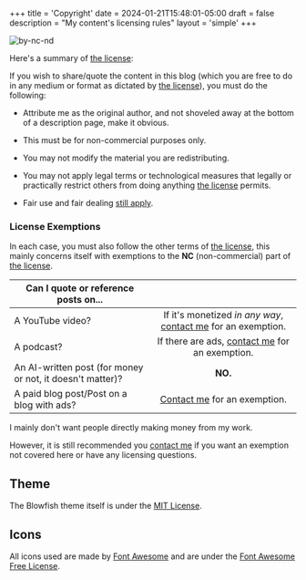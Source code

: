 +++
title = 'Copyright'
date = 2024-01-21T15:48:01-05:00
draft = false
description = "My content's licensing rules"
layout = 'simple'
+++

![by-nc-nd](by-nc-nd.png "My content is under [CC BY-NC-ND 4.0](https://creativecommons.org/licenses/by-nc-nd/4.0/deed.en).")

Here's a summary of [the license](https://creativecommons.org/licenses/by-nc-nd/4.0/deed.en):

If you wish to share/quote the content in this blog (which you are free to do in any medium or format as dictated by [the license](https://creativecommons.org/licenses/by-nc-nd/4.0/deed.en)), you must do the following:

- Attribute me as the original author, and not shoveled away at the bottom of a description page, make it obvious.

- This must be for non-commercial purposes only.

- You may not modify the material you are redistributing.

- You may not apply legal terms or technological measures that legally or practically restrict others from doing anything [the license](https://creativecommons.org/licenses/by-nc-nd/4.0/deed.en) permits.

- Fair use and fair dealing [still apply](https://creativecommons.org/faq/#do-creative-commons-licenses-affect-exceptions-and-limitations-to-copyright-such-as-fair-dealing-and-fair-use).  

### License Exemptions

In each case, you must also follow the other terms of [the license](https://creativecommons.org/licenses/by-nc-nd/4.0/deed.en), this mainly concerns itself with exemptions to the **NC** (non-commercial) part of [the license](https://creativecommons.org/licenses/by-nc-nd/4.0/deed.en).

| Can I quote or reference posts on...                      |                                    |
| --------------------------------------------------------- |:----------------------------------:|
| A YouTube video?                                          | If it's monetized *in any way*, [contact me](/socials) for an exemption.       |
| A podcast?                                                | If there are ads, [contact me](/socials) for an exemption. |
| An AI-written post (for money or not, it doesn't matter)? | **NO.**                            |
| A paid blog post/Post on a blog with ads?                 | [Contact me](/socials) for an exemption.            |

I mainly don't want people directly making money from my work.

However, it is still recommended you [contact me](/socials) if you want an exemption not covered here or have any licensing questions.

## Theme

The Blowfish theme itself is under the [MIT License](https://github.com/nunocoracao/blowfish/blob/main/LICENSE).

## Icons

All icons used are made by [Font Awesome](https://fontawesome.com) and are under the [Font Awesome Free License](https://fontawesome.com/license/free).
